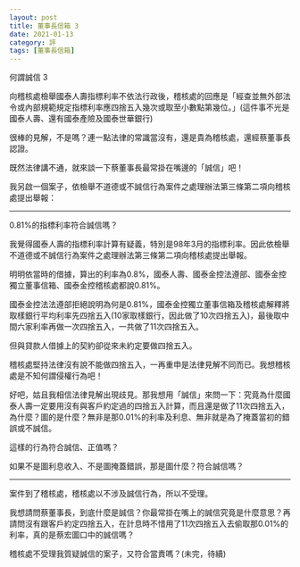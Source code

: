 ```yaml
---
layout: post
title: 董事長信箱 3
date: 2021-01-13
category: 評
tags: [董事長信箱]
---
```


何謂誠信 3

向稽核處檢舉國泰人壽指標利率不依法行政後，稽核處的回應是「經查並無外部法令或內部規範規定指標利率應四捨五入幾次或取至小數點第幾位。」(這件事不光是國泰人壽、還有國泰產險及國泰世華銀行)

很棒的見解，不是嗎？連一點法律的常識當沒有，還是貴為稽核處，還經蔡董事長認證。

既然法律講不通，就來談一下蔡董事長最常掛在嘴邊的「誠信」吧！

我另啟一個案子，依檢舉不道德或不誠信行為案件之處理辦法第三條第二項向稽核處提出舉報：
**************
0.81%的指標利率符合誠信嗎？

我覺得國泰人壽的指標利率計算有疑義，特別是98年3月的指標利率。因此依檢舉不道德或不誠信行為案件之處理辦法第三條第二項向稽核處提出舉報。

明明依當時的借據，算出的利率為0.8%，國泰人壽、國泰金控法遵部、國泰金控獨立董事信箱、國泰金控稽核處都說0.81%。

國泰金控法法遵部拒絕說明為何是0.81%，國泰金控獨立董事信箱及稽核處解釋將取樣銀行平均利率先四捨五入(10家取樣銀行，因此做了10次四捨五入)，最後取中間六家利率再做一次四捨五入，一共做了11次四捨五入。

但與貸款人借據上的契約卻從來未約定要做四捨五入。

稽核處堅持法律沒有說不能做四捨五入，一再重申是法律見解不同而已。我想稽核處是不知何謂侵權行為吧！

好吧，姑且我相信法律見解出現歧見。那我想用「誠信」來問一下：究竟為什麼國泰人壽一定要用沒有與客戶約定過的四捨五入計算，而且還是做了11次四捨五入，為什麼？圖的是什麼？無非是那0.01%的利率及利息、無非就是為了掩蓋當初的錯誤或不誠信。

這樣的行為符合誠信、正值嗎？

如果不是圖利息收入、不是圖掩蓋錯誤，那是圖什麼？符合誠信嗎？
****************

案件到了稽核處，稽核處以不涉及誠信行為，所以不受理。

我想請問蔡董事長，到底什麼是誠信？你最常掛在嘴上的誠信究竟是什麼意思？再請問沒有跟客戶約定四捨五入，在計息時不惜用了11次四捨五入去偷取那0.01%的利率，真的是蔡宏圖口中的誠信嗎？

稽核處不受理我質疑誠信的案子，又符合當責嗎？(未完，待續)

